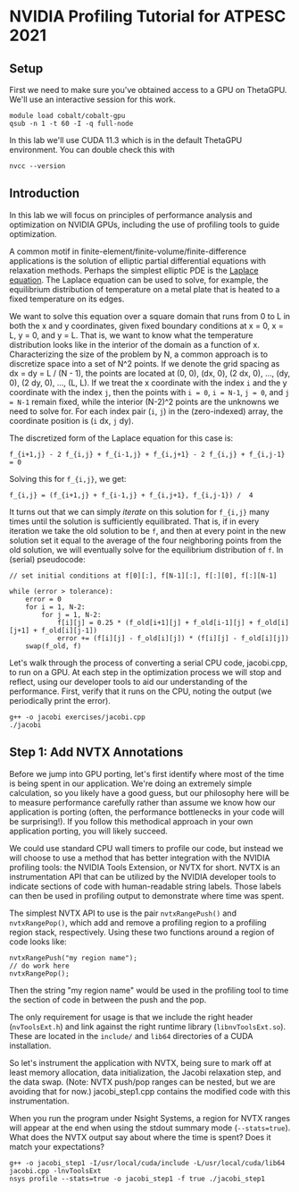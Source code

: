# NVIDIA Profiling Tutorial for ATPESC 2021

## Setup

First we need to make sure you've obtained access to a GPU on ThetaGPU.
We'll use an interactive session for this work.

```
module load cobalt/cobalt-gpu
qsub -n 1 -t 60 -I -q full-node
```

In this lab we'll use CUDA 11.3 which is in the default ThetaGPU environment.
You can double check this with

```
nvcc --version
```

## Introduction

In this lab we will focus on principles of performance analysis and optimization on NVIDIA GPUs, including the use of profiling tools to guide optimization.

A common motif in finite-element/finite-volume/finite-difference applications is the solution of elliptic partial differential equations with relaxation methods.
Perhaps the simplest elliptic PDE is the [Laplace equation](https://en.wikipedia.org/wiki/Laplace%27s_equation). The Laplace equation can be used to solve, for
example, the equilibrium distribution of temperature on a metal plate that is heated to a fixed temperature on its edges.

We want to solve this equation over a square domain that runs from 0 to L in both the x and y coordinates, given fixed boundary conditions at x = 0, x = L, y = 0,
and y = L. That is, we want to know what the temperature distribution looks like in the interior of the domain as a function of x. Characterizing the size of the
problem by N, a common approach is to discretize space into a set of N^2 points. If we denote the grid spacing as dx = dy = L / (N - 1), the points are located at
(0, 0), (dx, 0), (2 dx, 0), ..., (dy, 0), (2 dy, 0), ..., (L, L). If we treat the x coordinate with the index `i` and the y coordinate with the index `j`, then the
points with `i = 0`, `i = N-1`, `j = 0`, and `j = N-1` remain fixed, while the interior (N-2)^2 points are the unknowns we need to solve for. For each index pair
(`i`, `j`) in the (zero-indexed) array, the coordinate position is (`i` dx, `j` dy).

The discretized form of the Laplace equation for this case is:
```
f_{i+1,j} - 2 f_{i,j} + f_{i-1,j} + f_{i,j+1} - 2 f_{i,j} + f_{i,j-1} = 0
```

Solving this for `f_{i,j}`, we get:
```
f_{i,j} = (f_{i+1,j} + f_{i-1,j} + f_{i,j+1}, f_{i,j-1}) /  4
```

It turns out that we can simply *iterate* on this solution for `f_{i,j}` many times until the solution is sufficiently equilibrated. That is, if in every iteration
we take the old solution to be `f`, and then at every point in the new solution set it equal to the average of the four neighboring points from the old solution, we
will eventually solve for the equilibrium distribution of `f`. In (serial) pseudocode:
```
// set initial conditions at f[0][:], f[N-1][:], f[:][0], f[:][N-1]

while (error > tolerance):
    error = 0
    for i = 1, N-2:
        for j = 1, N-2:
            f[i][j] = 0.25 * (f_old[i+1][j] + f_old[i-1][j] + f_old[i][j+1] + f_old[i][j-1])
            error += (f[i][j] - f_old[i][j]) * (f[i][j] - f_old[i][j])
    swap(f_old, f)
```

Let's walk through the process of converting a serial CPU code, jacobi.cpp, to run on a GPU. At each step in the optimization process we will stop and reflect, using
our developer tools to aid our understanding of the performance. First, verify that it runs on the CPU, noting the output (we periodically print the error).

```
g++ -o jacobi exercises/jacobi.cpp
./jacobi
```

## Step 1: Add NVTX Annotations

Before we jump into GPU porting, let's first identify where most of the time is being spent in our application. We're doing an extremely simple calculation, so you
likely have a good guess, but our philosophy here will be to measure performance carefully rather than assume we know how our application is porting (often, the
performance bottlenecks in your code will be surprising!). If you follow this methodical approach in your own application porting, you will likely succeed.

We could use standard CPU wall timers to profile our code, but instead we will choose to use a method that has better integration with the NVIDIA profiling tools: the
NVIDIA Tools Extension, or NVTX for short. NVTX is an instrumentation API that can be utilized by the NVIDIA developer tools to indicate sections of code with
human-readable string labels. Those labels can then be used in profiling output to demonstrate where time was spent.

The simplest NVTX API to use is the pair `nvtxRangePush()` and `nvtxRangePop()`, which add and remove a profiling region to a profiling region stack, respectively.
Using these two functions around a region of code looks like:
```
nvtxRangePush("my region name");
// do work here
nvtxRangePop();
```

Then the string "my region name" would be used in the profiling tool to time the section of code in between the push and the pop.

The only requirement for usage is that we include the right header (`nvToolsExt.h`) and link against the right runtime library (`libnvToolsExt.so`). These are located
in the `include/` and `lib64` directories of a CUDA installation.

So let's instrument the application with NVTX, being sure to mark off at least memory allocation, data initialization, the Jacobi relaxation step, and the data swap. (Note: NVTX
push/pop ranges can be nested, but we are avoiding that for now.) jacobi_step1.cpp contains the modified code with this instrumentation.

When you run the program under Nsight Systems, a region for NVTX ranges will appear at the end when using the stdout summary mode (`--stats=true`). What does the NVTX output
say about where the time is spent? Does it match your expectations?
```
g++ -o jacobi_step1 -I/usr/local/cuda/include -L/usr/local/cuda/lib64 jacobi.cpp -lnvToolsExt
nsys profile --stats=true -o jacobi_step1 -f true ./jacobi_step1
```
